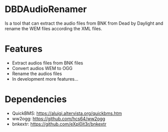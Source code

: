 # DBDAudioRenamer
Is a tool that can extract the audio files from BNK from Dead by Daylight and rename the WEM files according the XML files.

# Features
- Extract audios files from BNK files
- Convert audios WEM to OGG
- Rename the audios files
- In development more features...

# Dependencies

- QuickBMS: https://aluigi.altervista.org/quickbms.htm
- ww2ogg: https://github.com/hcs64/ww2ogg
- bnkextr: https://github.com/eXpl0it3r/bnkextr
